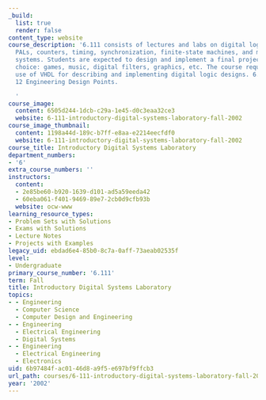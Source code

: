 ```yaml
---
_build:
  list: true
  render: false
content_type: website
course_description: '6.111 consists of lectures and labs on digital logic, flipflops,
  PALs, counters, timing, synchronization, finite-state machines, and microprogrammed
  systems. Students are expected to design and implement a final project of their
  choice: games, music, digital filters, graphics, etc. The course requires extensive
  use of VHDL for describing and implementing digital logic designs. 6.111 is worth
  12 Engineering Design Points.

  '
course_image:
  content: 6505d244-1dcb-c29a-1e45-d0c3eaa32ce3
  website: 6-111-introductory-digital-systems-laboratory-fall-2002
course_image_thumbnail:
  content: 1198a44d-189c-b7ff-e8aa-e2214eecfdf0
  website: 6-111-introductory-digital-systems-laboratory-fall-2002
course_title: Introductory Digital Systems Laboratory
department_numbers:
- '6'
extra_course_numbers: ''
instructors:
  content:
  - 2e85be60-b920-1639-d101-ad5a59eeda42
  - 60eba061-f401-9469-89e7-2cb0d9cfb93b
  website: ocw-www
learning_resource_types:
- Problem Sets with Solutions
- Exams with Solutions
- Lecture Notes
- Projects with Examples
legacy_uid: ebdad6e4-85b0-8c7a-0aff-73aeab02535f
level:
- Undergraduate
primary_course_number: '6.111'
term: Fall
title: Introductory Digital Systems Laboratory
topics:
- - Engineering
  - Computer Science
  - Computer Design and Engineering
- - Engineering
  - Electrical Engineering
  - Digital Systems
- - Engineering
  - Electrical Engineering
  - Electronics
uid: 6b97484f-ac01-46d8-a9f5-e697bf9ffcb3
url_path: courses/6-111-introductory-digital-systems-laboratory-fall-2002
year: '2002'
---
```

